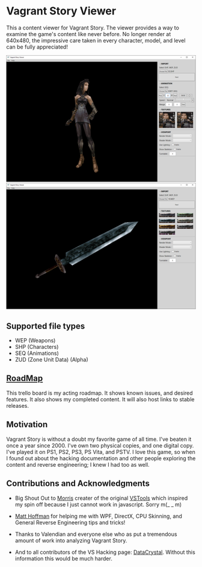 # Vagrant Story Viewer

This a content viewer for Vagrant Story. The viewer provides a way to examine the game's content like never before. No longer render at 640x480, the impressive care taken in every character, model, and level can be fully appreciated!

<img src="https://raw.githubusercontent.com/MercurialForge/VSViewer/master/screen01.png"><img src="https://raw.githubusercontent.com/MercurialForge/VSViewer/master/screen02.png">

## Supported file types

- WEP (Weapons)
- SHP (Characters)
- SEQ (Animations)
- ZUD (Zone Unit Data) (Alpha)

## [RoadMap](https://trello.com/b/nCwUxluj/vagrant-story-viewer)

This trello board is my acting roadmap. It shows known issues, and desired features. It also shows my completed content. It will also host links to stable releases.

## Motivation

Vagrant Story is without a doubt my favorite game of all time. I've beaten it once a year since 2000. I've own two physical copies, and one digital copy. I've played it on PS1, PS2, PS3, PS Vita, and PSTV. I love this game, so when I found out about the hacking documentation and other people exploring the content and reverse engineering; I knew I had too as well.

## Contributions and Acknowledgments
- Big Shout Out to [Morris](https://github.com/morris) creater of the original [VSTools](https://github.com/morris/vstools) which inspired my spin off because I just cannot work in javascript. Sorry m(_  _  m)

- [Matt Hoffman](https://github.com/LordNed) for helping me with WPF, DirectX, CPU Skinning, and General Reverse Engineering tips and tricks!

- Thanks to Valendian and everyone else who as put a tremendous amount of work into analyzing Vagrant Story.

- And to all contributors of the VS Hacking page: [DataCrystal](http://datacrystal.romhacking.net/wiki/Vagrant_Story). Without this information this would be much harder.
